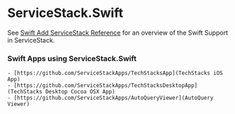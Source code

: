 # ServiceStack.Swift

See [Swift Add ServiceStack Reference](https://github.com/ServiceStack/ServiceStack/wiki/Swift-Add-ServiceStack-Reference) for an overview of the Swift Support in ServiceStack.

### Swift Apps using ServiceStack.Swift

    - [https://github.com/ServiceStackApps/TechStacksApp](TechStacks iOS App)
    - [https://github.com/ServiceStackApps/TechStacksDesktopApp](TechStacks Desktop Cocoa OSX App)
    - [https://github.com/ServiceStackApps/AutoQueryViewer](AutoQuery Viewer)
